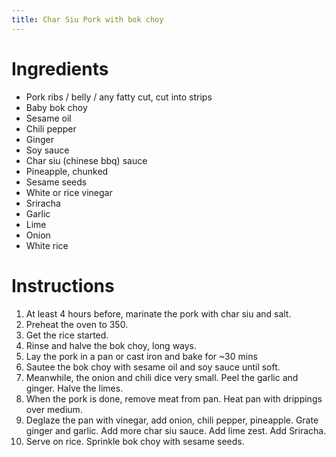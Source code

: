 ```yaml
---
title: Char Siu Pork with bok choy
---
```

# Ingredients

* Pork ribs / belly / any fatty cut, cut into strips
* Baby bok choy
* Sesame oil
* Chili pepper
* Ginger
* Soy sauce
* Char siu (chinese bbq) sauce
* Pineapple, chunked
* Sesame seeds
* White or rice vinegar
* Sriracha
* Garlic
* Lime
* Onion
* White rice



# Instructions

1. At least 4 hours before, marinate the pork with char siu and salt.
2. Preheat the oven to 350.
3. Get the rice started.
4. Rinse and halve the bok choy, long ways.
5. Lay the pork in a pan or cast iron and bake for ~30 mins
6. Sautee the bok choy with sesame oil and soy sauce until soft.
7. Meanwhile, the onion and chili dice very small. Peel the garlic and ginger. Halve the limes.
8. When the pork is done, remove meat from pan. Heat pan with drippings over medium.
9. Deglaze the pan with vinegar, add onion, chili pepper, pineapple. Grate ginger and garlic. Add more char siu sauce. Add lime zest. Add Sriracha.
10. Serve on rice. Sprinkle bok choy with sesame seeds.
